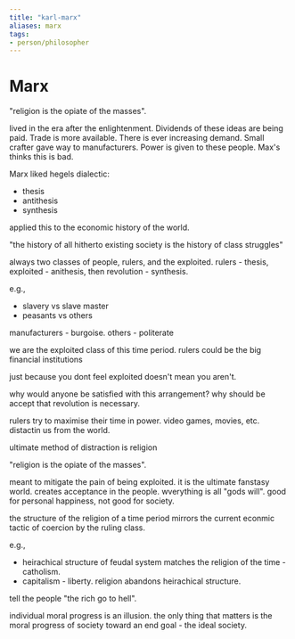 ```yaml
---
title: "karl-marx"
aliases: marx
tags: 
- person/philosopher
---
```


# Marx
"religion is the opiate of the masses".

lived in the era after the enlightenment. Dividends of these ideas are being paid. Trade is more available. There is ever increasing demand. Small crafter gave way to manufacturers. Power is given to these people. Max's thinks this is bad.

Marx liked hegels dialectic:
- thesis
- antithesis
- synthesis

applied this to the economic history of the world. 

"the history of all hitherto existing society is the history of class struggles"

always two classes of people, rulers, and the exploited. rulers - thesis, exploited - anithesis, then revolution - synthesis. 

e.g.,
- slavery vs slave master
- peasants vs others

manufacturers - burgoise. others - politerate

we are the exploited class of this time period. rulers could be the big financial institutions

just because you dont feel exploited doesn't mean you aren't. 

why would anyone be satisfied with this arrangement? why should be accept that revolution is necessary.

rulers try to maximise their time in power. video games, movies, etc. distactin us from the world. 

ultimate method of distraction is religion



"religion is the opiate of the masses".



meant to mitigate the pain of being exploited. it is the ultimate fanstasy world. creates acceptance in the people. wverything is all "gods will". good for personal happiness, not good for society. 

the structure of the religion of a time period mirrors the current econmic tactic of coercion by the ruling class. 

e.g., 
- heirachical structure of feudal system matches the religion of the time - catholism. 
- capitalism - liberty. religion abandons heirachical structure.

tell the people "the rich go to hell".

individual moral progress is an illusion. the only thing that matters is the moral progress of society toward an end goal - the ideal society. 


